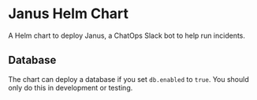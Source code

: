 # Janus Helm Chart

A Helm chart to deploy Janus, a ChatOps Slack bot to help run incidents.

## Database

The chart can deploy a database if you set `db.enabled` to `true`. You should only do this in development or testing.
